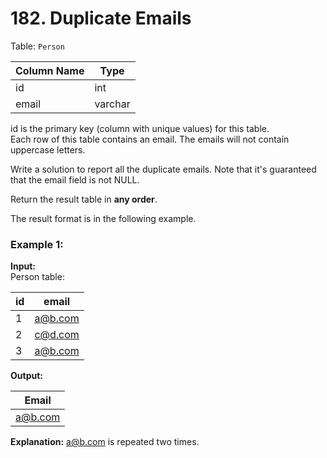 # 182. Duplicate Emails

Table: `Person`

| Column Name | Type    |
|-------------|---------|
| id          | int     |
| email       | varchar |

id is the primary key (column with unique values) for this table.   
Each row of this table contains an email. The emails will not contain uppercase letters.

Write a solution to report all the duplicate emails. Note that it's guaranteed that the email field is not NULL.

Return the result table in **any order**.

The result format is in the following example.

### Example 1:
**Input:**   
Person table:

| id | email   |
|----|---------|
| 1  | a@b.com |
| 2  | c@d.com |
| 3  | a@b.com |

**Output:**

| Email   |
|---------|
| a@b.com |

**Explanation:** a@b.com is repeated two times.